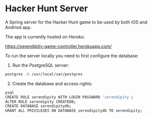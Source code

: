 # Hacker Hunt Server

A Spring server for the Hacker Hunt game to be used by both iOS and Andriod app.

The app is currently hosted on Heroku:

https://serendipity-game-controller.herokuapp.com/

To run the server locally you need to first configure the database:

1. Run the PostgreSQL server:
```bash
postgres -D /usr/local/var/postgres
```

2. Create the database and access rights:
```bash
psql
CREATE ROLE serendipity WITH LOGIN PASSWORD 'serendipity';
ALTER ROLE serendipity CREATEDB;
CREATE DATABASE serendipitydb;
GRANT ALL PRIVILEGES ON DATABASE serendipitydb TO serendipity;
```
